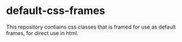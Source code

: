 # default-css-frames
This repository contiains css classes that is framed for use as default frames, for direct use in html. 
